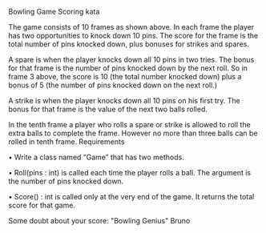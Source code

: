 Bowling Game Scoring kata

The game consists of 10 frames as shown above. In each frame the player has two opportunities to knock down 10 pins. The score for the frame is the total number of pins knocked down, plus bonuses for strikes and spares.

A spare is when the player knocks down all 10 pins in two tries. The bonus for that frame is the number of pins knocked down by the next roll. So in frame 3 above, the score is 10 (the total number knocked down) plus a bonus of 5 (the number of pins knocked down on the next roll.)

A strike is when the player knocks down all 10 pins on his first try. The bonus for that frame is the value of the next two balls rolled.

In the tenth frame a player who rolls a spare or strike is allowed to roll the extra balls to complete the frame. However no more than three balls can be rolled in tenth frame.
Requirements

•	Write a class named “Game” that has two methods.

•	Roll(pins : int) is called each time the player rolls a ball. The argument is the number of pins knocked down.

•	Score() : int is called only at the very end of the game. It returns the total score for that game.

Some doubt about your score: "Bowling Genius"
Bruno
